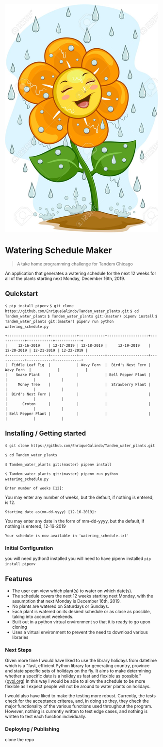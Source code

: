 ![LOGO](happy_flower.jpeg)
# Watering Schedule Maker
> A take home programming challenge for Tandem Chicago

An application that generates a watering schedule for the next 12 weeks for all of the plants starting next Monday, December 16th, 2019.

## Quickstart

`$ pip install pipenv`
`$ git clone https://github.com/EnriqueGalindo/Tandem_water_plants.git`
`$ cd Tandem_water_plants`
`$ Tandem_water_plants git:(master) pipenv install`
`$ Tandem_water_plants git:(master) pipenv run python watering_schedule.py`
```
+-------------------+------------+------------+-------------------+------------+------------+------------+
|     12-16-2019    | 12-17-2019 | 12-18-2019 |     12-19-2019    | 12-20-2019 | 12-21-2019 | 12-22-2019 |
+-------------------+------------+------------+-------------------+------------+------------+------------+
|  Fiddle Leaf Fig  |            | Wavy Fern  |  Bird's Nest Fern | Wavy Fern  |            |            |
|    Snake Plant    |            |            | Bell Pepper Plant |            |            |            |
|     Money Tree    |            |            |  Strawberry Plant |            |            |            |
|  Bird's Nest Fern |            |            |                   |            |            |            |
|       Croton      |            |            |                   |            |            |            |
| Bell Pepper Plant |            |            |                   |            |            |            |
```

## Installing / Getting started

`$ git clone https://github.com/EnriqueGalindo/Tandem_water_plants.git`

`$ cd Tandem_water_plants`

`$ Tandem_water_plants git:(master) pipenv install`

`$ Tandem_water_plants git:(master) pipenv run python watering_schedule.py`
```
Enter number of weeks [12]: 
```
You may enter any number of weeks, but the default, if nothing is entered, is 12.
```
Starting date as(mm-dd-yyyy) [12-16-2019]: 
```
You may enter any date in the form of mm-dd-yyyy, but the default, if nothing is entered, 12-16-2019
```
Your schedule is now available in 'watering_schedule.txt'
```

### Initial Configuration

you will need python3 installed
you will need to have pipenv installed 
`pip install pipenv`

## Features

* The user can view which plant(s) to water on which date(s).
* The schedule covers the next 12 weeks starting next Monday, with the assumption that next Monday is December
 16th, 2019.
* No plants are watered on Saturdays or Sundays.
* Each plant is watered on its desired schedule or as close as possible, taking into account weekends.
* Built out in a python virtual environment so that it is ready to go upon cloning
* Uses a virtual environment to prevent the need to download various libraries

### Next Steps

Given more time I would have liked to use the library holidays from datetime which is a "fast, efficient Python 
library for generating country, province and state specific sets of holidays on the fly. It aims to make 
determining whether a specific date is a holiday as fast and flexible as possible." ([pypi.org](https://pypi.org/project/holidays/)) 
In this way I would be able to allow the schedule to be more flexible as I expect people will
not be around to water plants on holidays.

I would also have liked to make the testing more robust. Currently, the tests check for the acceptance criterea,
and, in doing so they, they check the major functionality of the various functions used throughout the program. 
However, nothing is currently written to test edge cases, and nothing is written to test each function individually.


### Deploying / Publishing

clone the repo
